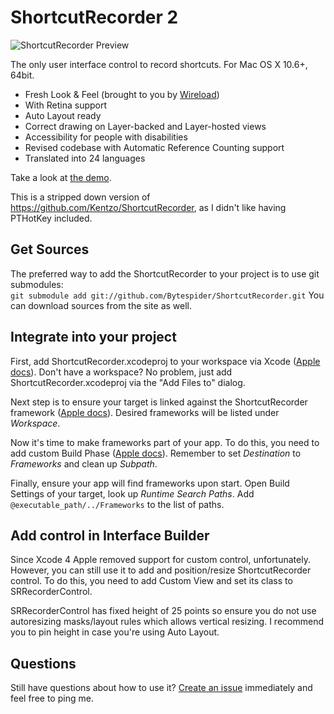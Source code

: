 ShortcutRecorder 2
====================
![ShortcutRecorder Preview](http://wireload.net/open_source/ShortcutRecorder%20Preview.png)

The only user interface control to record shortcuts. For Mac OS X 10.6+, 64bit.

- Fresh Look & Feel (brought to you by [Wireload](http://wireload.net))
- With Retina support
- Auto Layout ready
- Correct drawing on Layer-backed and Layer-hosted views
- Accessibility for people with disabilities
- Revised codebase with Automatic Reference Counting support
- Translated into 24 languages

Take a look at [the demo](https://github.com/Kentzo/ShortcutRecorderDemo).

This is a stripped down version of https://github.com/Kentzo/ShortcutRecorder, as I didn't like having PTHotKey included.

Get Sources
-----------
The preferred way to add the ShortcutRecorder to your project is to use git submodules:  
`git submodule add git://github.com/Bytespider/ShortcutRecorder.git`
You can download sources from the site as well.

Integrate into your project
---------------------------
First, add ShortcutRecorder.xcodeproj to your workspace via Xcode ([Apple docs](http://developer.apple.com/library/ios/#recipes/xcode_help-structure_navigator/articles/adding_a_project_to_a_workspace.html)). Don't have a workspace? No problem, just add ShortcutRecorder.xcodeproj via the "Add Files to" dialog.

Next step is to ensure your target is linked against the ShortcutRecorder framework ([Apple docs](http://developer.apple.com/library/ios/#recipes/xcode_help-project_editor/Articles/AddingaLibrarytoaTarget.html#//apple_ref/doc/uid/TP40010155-CH17)). Desired frameworks will be listed under *Workspace*.

Now it's time to make frameworks part of your app. To do this, you need to add custom Build Phase ([Apple docs](http://developer.apple.com/library/ios/#recipes/xcode_help-project_editor/Articles/CreatingaCopyFilesBuildPhase.html)). Remember to set *Destination* to *Frameworks* and clean up *Subpath*.

Finally, ensure your app will find frameworks upon start. Open Build Settings of your target, look up *Runtime Search Paths*. Add `@executable_path/../Frameworks` to the list of paths.

Add control in Interface Builder
--------------------------------
Since Xcode 4 Apple removed support for custom control, unfortunately. However, you can still use it to add and position/resize ShortcutRecorder control. To do this, you need to add Custom View and set its class to SRRecorderControl.  

SRRecorderControl has fixed height of 25 points so ensure you do not use autoresizing masks/layout rules which allows vertical resizing. I recommend you to pin height in case you're using Auto Layout.

Questions
---------
Still have questions about how to use it? [Create an issue](https://github.com/Bytespider/ShortcutRecorder/issues/new) immediately and feel free to ping me.

